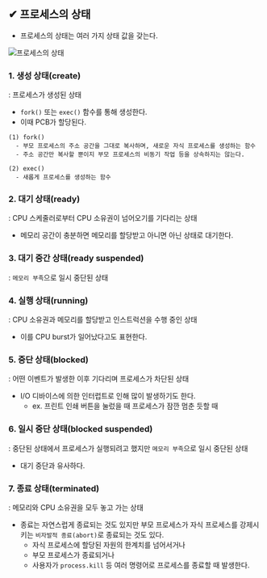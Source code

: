 ## ✔ 프로세스의 상태
- 프로세스의 상태는 여러 가지 상태 값을 갖는다.

![프로세스의 상태](https://user-images.githubusercontent.com/54324782/192253429-29f7e8c2-97b0-4329-b03c-70ec4fc18268.png)

### 1. 생성 상태(create)
: 프로세스가 생성된 상태
- `fork()` 또는 `exec()` 함수를 통해 생성한다.
- 이때 PCB가 할당된다.

```
(1) fork()
  - 부모 프로세스의 주소 공간을 그대로 복사하며, 새로운 자식 프로세스를 생성하는 함수
  - 주소 공간만 복사할 뿐이지 부모 프로세스의 비동기 작업 등을 상속하지는 않는다.
  
(2) exec()
  - 새롭게 프로세스를 생성하는 함수
```

### 2. 대기 상태(ready)
: CPU 스케줄러로부터 CPU 소유권이 넘어오기를 기다리는 상태
- 메모리 공간이 충분하면 메모리를 할당받고 아니면 아닌 상태로 대기한다.

### 3. 대기 중간 상태(ready suspended)
: `메모리 부족`으로 일시 중단된 상태

### 4. 실행 상태(running)
: CPU 소유권과 메모리를 할당받고 인스트럭션을 수행 중인 상태
- 이를 CPU burst가 일어났다고도 표현한다.

### 5. 중단 상태(blocked)
: 어떤 이벤트가 발생한 이후 기다리며 프로세스가 차단된 상태
- I/O 디바이스에 의한 인터럽트로 인해 많이 발생하기도 한다.
  - ex. 프린트 인쇄 버튼을 눌렀을 때 프로세스가 잠깐 멈춘 듯할 때

### 6. 일시 중단 상태(blocked suspended)
: 중단된 상태에서 프로세스가 실행되려고 했지만 `메모리 부족`으로 일시 중단된 상태
- 대기 중단과 유사하다.

### 7. 종료 상태(terminated)
: 메모리와 CPU 소유권을 모두 놓고 가는 상태
- 종료는 자연스럽게 종료되는 것도 있지만 부모 프로세스가 자식 프로세스를 강제시키는 `비자발적 종료(abort)`로 종료되는 것도 있다.
  - 자식 프로세스에 할당된 자원의 한계치를 넘어서거나
  - 부모 프로세스가 종료되거나
  - 사용자가 `process.kill` 등 여러 명령어로 프로세스를 종료할 때 발생한다.
